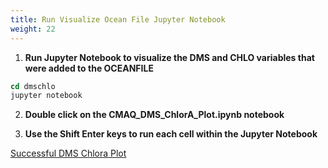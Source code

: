 ```yaml
---
title: Run Visualize Ocean File Jupyter Notebook
weight: 22
--- 
```


1. **Run Jupyter Notebook to visualize the DMS and CHLO variables that were added to the OCEANFILE**

```csh
cd dmschlo
jupyter notebook
```

2. **Double click on the CMAQ_DMS_ChlorA_Plot.ipynb notebook**



3. **Use the Shift Enter keys to run each cell within the Jupyter Notebook**

[Successful DMS Chlora Plot](/static/images/8-CMAQ_DMS_Chlora_plot.png)
